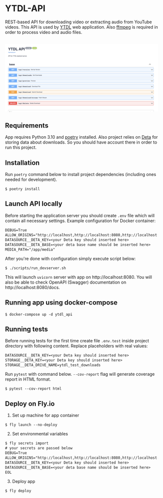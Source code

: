  # YTDL-API
REST-based API for downloading video or extracting audio from YouTube videos. This API is used by [YTDL](https://github.com/deepaerial/ytdl-web) web application.  Also [ffmpeg](https://ffmpeg.org/) is required in order to process video and audio files.
<br><br>

![OpenAPI documentation for YTDL API](./docs/openapi.png)

## Requirements
App requires Python 3.10 and [poetry](https://python-poetry.org/) installed. Also project relies on [Deta](https://www.deta.sh/) for storing data about downloads. So you should have account there in order to run this project.

## Installation
Run `poetry` command below to install project dependencies (including ones needed for development).
```shell
$ poetry install
```
## Launch API locally
Before starting the application server you should create `.env` file which will contain all necessary settings. Example configuration for Docker container:
```shell
DEBUG=True
ALLOW_ORIGINS="http://localhost,http://localhost:8080,http://localhost:8081,http://127.0.0.1,http://127.0.0.1:8080,http://127.0.0.1:8081"
DATASOURCE__DETA_KEY=<your Deta key should inserted here>
DATASOURCE__DETA_BASE=<your deta base name should be inserted here>
MEDIA_PATH="/app/media"
```
After you're done with configuration simply execute script below:
```shell
$ ./scripts/run_devserver.sh 
```
This will launch `uvicorn` server with app on http://localhost:8080. You will also be able to check OpenAPI (Swagger) documentation on http://localhost:8080/docs.

## Running app using docker-compose
```shell
$ docker-compose up -d ytdl_api
```

## Running tests
Before running tests for the first time create file `.env.test` inside project directory with following content. Replace placeholders with real values:
```
DATASOURCE__DETA_KEY=<your Deta key should inserted here>
STORAGE__DETA_KEY=<your Deta key should inserted here>
STORAGE__DETA_DRIVE_NAME=ytdl_test_downloads
```
Run `pytest` with command below. `--cov-report` flag will generate coverage report in HTML format.
```shell
$ pytest --cov-report html
```
## Deploy on Fly.io
1. Set up machine for app container
```shell
$ fly launch --no-deploy
```    

2. Set environmental variables
```shell
$ fly secrets import
# your secrets are passed below
DEBUG=True
ALLOW_ORIGINS="http://localhost,http://localhost:8080,http://localhost:8081,http://127.0.0.1,http://127.0.0.1:8080,http://127.0.0.1:8081"
DATASOURCE__DETA_KEY=<your Deta key should inserted here>
DATASOURCE__DETA_BASE=<your deta base name should be inserted here>
EOL
```

3. Deploy app
```shell
$ fly deploy
```